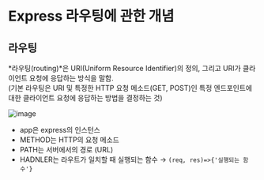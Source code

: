 # Express 라우팅에 관한 개념

## 라우팅 </br>
*라우팅(routing)*은 URI(Uniform Resource Identifier)의 정의, 그리고 URI가 클라이언트 요청에 응답하는 방식을 말함. </br>
(기본 라우팅은 URI 및 특정한 HTTP 요청 메소드(GET, POST)인 특정 엔드포인트에 대한 클라이언트 요청에 응답하는 방법을 결정하는 것)

![image](https://user-images.githubusercontent.com/52282493/112482465-70744180-8dbb-11eb-9279-e2b7b6830c9a.png)
- app은 express의 인스턴스
- METHOD는 HTTP의 요청 메소드
- PATH는 서버에서의 경로 (URL)
- HADNLER는 라우트가 일치할 때 실행되는 함수 → `(req, res)=>{'실행되는 함수'}`